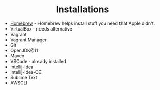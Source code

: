 # <h1 style='text-align:center;'>Installations</h1>

* [Homebrew](https://brew.sh/) - Homebrew helps install stuff you need that Apple didn't.
* VirtualBox - needs alternative
* Vagrant
* Vagrant Manager
* Git
* OpenJDK@11
* Maven
* VSCode - already installed
* Intellij-Idea
* Intellij-Idea-CE
* Sublime Text
* AWSCLI